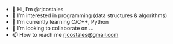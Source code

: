 - 👋 Hi, I’m @rjcostales
- 👀 I’m interested in programming (data structures & algorithms)
- 🌱 I’m currently learning C/C++, Python
- 💞️ I’m looking to collaborate on ...
- 📫 How to reach me rjcostales@gmail.com

<!---
rjcostales/rjcostales is a ✨ special ✨ repository because its `README.md` (this file) appears on your GitHub profile.
You can click the Preview link to take a look at your changes.
--->

